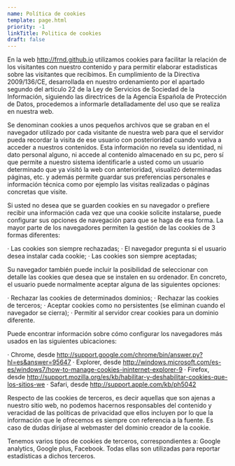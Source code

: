 ```yaml
---
name: Política de cookies
template: page.html
priority: -1
linkTitle: Politica de cookies
draft: false
---
```


En la web http://frnd.github.io utilizamos cookies para facilitar la relación de los visitantes con nuestro contenido y para permitir elaborar estadisticas sobre las visitantes que recibimos. En cumplimiento de la Directiva 2009/136/CE, desarrollada en nuestro ordenamiento por el apartado segundo del artículo 22 de la Ley de Servicios de Sociedad de la Información, siguiendo las directrices de la Agencia Española de Protección de Datos, procedemos a informarle detalladamente del uso que se realiza en nuestra web.

Se denominan cookies a unos pequeños archivos que se graban en el navegador utilizado por cada visitante de nuestra web para que el servidor pueda recordar la visita de ese usuario con posterioridad cuando vuelva a acceder a nuestros contenidos. Esta información no revela su identidad, ni dato personal alguno, ni accede al contenido almacenado en su pc, pero sí que permite a nuestro sistema identificarle a usted como un usuario determinado que ya visitó la web con anterioridad, visualizó determinadas páginas, etc. y además permite guardar sus preferencias personales e información técnica como por ejemplo las visitas realizadas o páginas concretas que visite.

Si usted no desea que se guarden cookies en su navegador o prefiere recibir una información cada vez que una cookie solicite instalarse, puede configurar sus opciones de navegación para que se haga de esa forma. La mayor parte de los navegadores permiten la gestión de las cookies de 3 formas diferentes:

· Las cookies son siempre rechazadas;
· El navegador pregunta si el usuario desea instalar cada cookie;
· Las cookies son siempre aceptadas;

Su navegador también puede incluir la posibilidad de seleccionar con detalle las cookies que desea que se instalen en su ordenador. En concreto, el usuario puede normalmente aceptar alguna de las siguientes opciones:

· Rechazar las cookies de determinados dominios;
· Rechazar las cookies de terceros;
· Aceptar cookies como no persistentes (se eliminan cuando el navegador se cierra);
· Permitir al servidor crear cookies para un dominio diferente.

Puede encontrar información sobre cómo configurar los navegadores más usados en las siguientes ubicaciones:

· Chrome, desde http://support.google.com/chrome/bin/answer.py?hl=es&answer=95647
· Explorer, desde http://windows.microsoft.com/es-es/windows7/how-to-manage-cookies-ininternet-explorer-9
· Firefox, desde http://support.mozilla.org/es/kb/habilitar-y-deshabilitar-cookies-que-los-sitios-we
· Safari, desde http://support.apple.com/kb/ph5042

Respecto de las cookies de terceros, es decir aquellas que son ajenas a nuestro sitio web, no podemos hacernos responsables del contenido y veracidad de las políticas de privacidad que ellos incluyen por lo que la información que le ofrecemos es siempre con referencia a la fuente. Es caso de dudas dirijase al webmaster del dominio creador de la cookie.

Tenemos varios tipos de cookies de terceros, correspondientes a: Google analytics, Google plus,  Facebook. Todas ellas son utilizadas para reportar estadísticas a dichos terceros.
